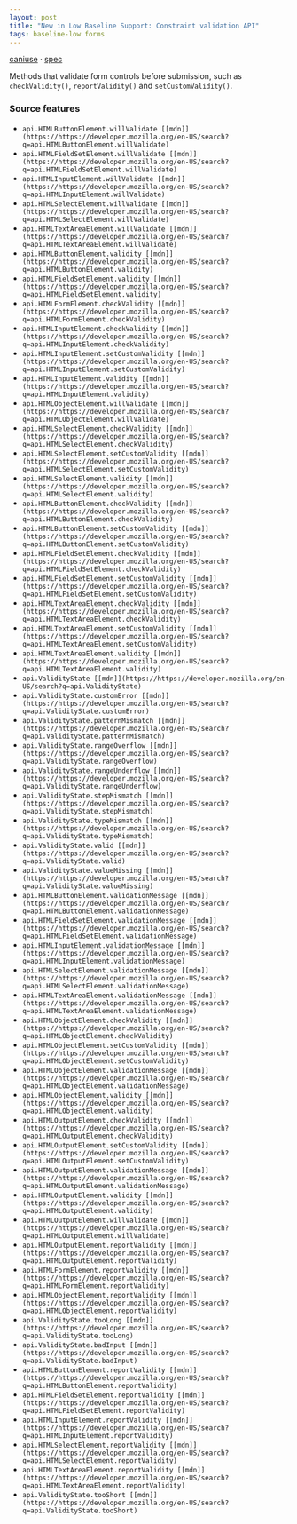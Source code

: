 ```yaml
---
layout: post
title: "New in Low Baseline Support: Constraint validation API"
tags: baseline-low forms
---
```


[caniuse](https://caniuse.com/?search=constraint-validation) · [spec](https://html.spec.whatwg.org/multipage/form-control-infrastructure.html#the-constraint-validation-api)

Methods that validate form controls before submission, such as `checkValidity()`, `reportValidity()` and `setCustomValidity()`.

### Source features

- ``api.HTMLButtonElement.willValidate [[mdn]](https://https://developer.mozilla.org/en-US/search?q=api.HTMLButtonElement.willValidate)``
- ``api.HTMLFieldSetElement.willValidate [[mdn]](https://https://developer.mozilla.org/en-US/search?q=api.HTMLFieldSetElement.willValidate)``
- ``api.HTMLInputElement.willValidate [[mdn]](https://https://developer.mozilla.org/en-US/search?q=api.HTMLInputElement.willValidate)``
- ``api.HTMLSelectElement.willValidate [[mdn]](https://https://developer.mozilla.org/en-US/search?q=api.HTMLSelectElement.willValidate)``
- ``api.HTMLTextAreaElement.willValidate [[mdn]](https://https://developer.mozilla.org/en-US/search?q=api.HTMLTextAreaElement.willValidate)``
- ``api.HTMLButtonElement.validity [[mdn]](https://https://developer.mozilla.org/en-US/search?q=api.HTMLButtonElement.validity)``
- ``api.HTMLFieldSetElement.validity [[mdn]](https://https://developer.mozilla.org/en-US/search?q=api.HTMLFieldSetElement.validity)``
- ``api.HTMLFormElement.checkValidity [[mdn]](https://https://developer.mozilla.org/en-US/search?q=api.HTMLFormElement.checkValidity)``
- ``api.HTMLInputElement.checkValidity [[mdn]](https://https://developer.mozilla.org/en-US/search?q=api.HTMLInputElement.checkValidity)``
- ``api.HTMLInputElement.setCustomValidity [[mdn]](https://https://developer.mozilla.org/en-US/search?q=api.HTMLInputElement.setCustomValidity)``
- ``api.HTMLInputElement.validity [[mdn]](https://https://developer.mozilla.org/en-US/search?q=api.HTMLInputElement.validity)``
- ``api.HTMLObjectElement.willValidate [[mdn]](https://https://developer.mozilla.org/en-US/search?q=api.HTMLObjectElement.willValidate)``
- ``api.HTMLSelectElement.checkValidity [[mdn]](https://https://developer.mozilla.org/en-US/search?q=api.HTMLSelectElement.checkValidity)``
- ``api.HTMLSelectElement.setCustomValidity [[mdn]](https://https://developer.mozilla.org/en-US/search?q=api.HTMLSelectElement.setCustomValidity)``
- ``api.HTMLSelectElement.validity [[mdn]](https://https://developer.mozilla.org/en-US/search?q=api.HTMLSelectElement.validity)``
- ``api.HTMLButtonElement.checkValidity [[mdn]](https://https://developer.mozilla.org/en-US/search?q=api.HTMLButtonElement.checkValidity)``
- ``api.HTMLButtonElement.setCustomValidity [[mdn]](https://https://developer.mozilla.org/en-US/search?q=api.HTMLButtonElement.setCustomValidity)``
- ``api.HTMLFieldSetElement.checkValidity [[mdn]](https://https://developer.mozilla.org/en-US/search?q=api.HTMLFieldSetElement.checkValidity)``
- ``api.HTMLFieldSetElement.setCustomValidity [[mdn]](https://https://developer.mozilla.org/en-US/search?q=api.HTMLFieldSetElement.setCustomValidity)``
- ``api.HTMLTextAreaElement.checkValidity [[mdn]](https://https://developer.mozilla.org/en-US/search?q=api.HTMLTextAreaElement.checkValidity)``
- ``api.HTMLTextAreaElement.setCustomValidity [[mdn]](https://https://developer.mozilla.org/en-US/search?q=api.HTMLTextAreaElement.setCustomValidity)``
- ``api.HTMLTextAreaElement.validity [[mdn]](https://https://developer.mozilla.org/en-US/search?q=api.HTMLTextAreaElement.validity)``
- ``api.ValidityState [[mdn]](https://https://developer.mozilla.org/en-US/search?q=api.ValidityState)``
- ``api.ValidityState.customError [[mdn]](https://https://developer.mozilla.org/en-US/search?q=api.ValidityState.customError)``
- ``api.ValidityState.patternMismatch [[mdn]](https://https://developer.mozilla.org/en-US/search?q=api.ValidityState.patternMismatch)``
- ``api.ValidityState.rangeOverflow [[mdn]](https://https://developer.mozilla.org/en-US/search?q=api.ValidityState.rangeOverflow)``
- ``api.ValidityState.rangeUnderflow [[mdn]](https://https://developer.mozilla.org/en-US/search?q=api.ValidityState.rangeUnderflow)``
- ``api.ValidityState.stepMismatch [[mdn]](https://https://developer.mozilla.org/en-US/search?q=api.ValidityState.stepMismatch)``
- ``api.ValidityState.typeMismatch [[mdn]](https://https://developer.mozilla.org/en-US/search?q=api.ValidityState.typeMismatch)``
- ``api.ValidityState.valid [[mdn]](https://https://developer.mozilla.org/en-US/search?q=api.ValidityState.valid)``
- ``api.ValidityState.valueMissing [[mdn]](https://https://developer.mozilla.org/en-US/search?q=api.ValidityState.valueMissing)``
- ``api.HTMLButtonElement.validationMessage [[mdn]](https://https://developer.mozilla.org/en-US/search?q=api.HTMLButtonElement.validationMessage)``
- ``api.HTMLFieldSetElement.validationMessage [[mdn]](https://https://developer.mozilla.org/en-US/search?q=api.HTMLFieldSetElement.validationMessage)``
- ``api.HTMLInputElement.validationMessage [[mdn]](https://https://developer.mozilla.org/en-US/search?q=api.HTMLInputElement.validationMessage)``
- ``api.HTMLSelectElement.validationMessage [[mdn]](https://https://developer.mozilla.org/en-US/search?q=api.HTMLSelectElement.validationMessage)``
- ``api.HTMLTextAreaElement.validationMessage [[mdn]](https://https://developer.mozilla.org/en-US/search?q=api.HTMLTextAreaElement.validationMessage)``
- ``api.HTMLObjectElement.checkValidity [[mdn]](https://https://developer.mozilla.org/en-US/search?q=api.HTMLObjectElement.checkValidity)``
- ``api.HTMLObjectElement.setCustomValidity [[mdn]](https://https://developer.mozilla.org/en-US/search?q=api.HTMLObjectElement.setCustomValidity)``
- ``api.HTMLObjectElement.validationMessage [[mdn]](https://https://developer.mozilla.org/en-US/search?q=api.HTMLObjectElement.validationMessage)``
- ``api.HTMLObjectElement.validity [[mdn]](https://https://developer.mozilla.org/en-US/search?q=api.HTMLObjectElement.validity)``
- ``api.HTMLOutputElement.checkValidity [[mdn]](https://https://developer.mozilla.org/en-US/search?q=api.HTMLOutputElement.checkValidity)``
- ``api.HTMLOutputElement.setCustomValidity [[mdn]](https://https://developer.mozilla.org/en-US/search?q=api.HTMLOutputElement.setCustomValidity)``
- ``api.HTMLOutputElement.validationMessage [[mdn]](https://https://developer.mozilla.org/en-US/search?q=api.HTMLOutputElement.validationMessage)``
- ``api.HTMLOutputElement.validity [[mdn]](https://https://developer.mozilla.org/en-US/search?q=api.HTMLOutputElement.validity)``
- ``api.HTMLOutputElement.willValidate [[mdn]](https://https://developer.mozilla.org/en-US/search?q=api.HTMLOutputElement.willValidate)``
- ``api.HTMLOutputElement.reportValidity [[mdn]](https://https://developer.mozilla.org/en-US/search?q=api.HTMLOutputElement.reportValidity)``
- ``api.HTMLFormElement.reportValidity [[mdn]](https://https://developer.mozilla.org/en-US/search?q=api.HTMLFormElement.reportValidity)``
- ``api.HTMLObjectElement.reportValidity [[mdn]](https://https://developer.mozilla.org/en-US/search?q=api.HTMLObjectElement.reportValidity)``
- ``api.ValidityState.tooLong [[mdn]](https://https://developer.mozilla.org/en-US/search?q=api.ValidityState.tooLong)``
- ``api.ValidityState.badInput [[mdn]](https://https://developer.mozilla.org/en-US/search?q=api.ValidityState.badInput)``
- ``api.HTMLButtonElement.reportValidity [[mdn]](https://https://developer.mozilla.org/en-US/search?q=api.HTMLButtonElement.reportValidity)``
- ``api.HTMLFieldSetElement.reportValidity [[mdn]](https://https://developer.mozilla.org/en-US/search?q=api.HTMLFieldSetElement.reportValidity)``
- ``api.HTMLInputElement.reportValidity [[mdn]](https://https://developer.mozilla.org/en-US/search?q=api.HTMLInputElement.reportValidity)``
- ``api.HTMLSelectElement.reportValidity [[mdn]](https://https://developer.mozilla.org/en-US/search?q=api.HTMLSelectElement.reportValidity)``
- ``api.HTMLTextAreaElement.reportValidity [[mdn]](https://https://developer.mozilla.org/en-US/search?q=api.HTMLTextAreaElement.reportValidity)``
- ``api.ValidityState.tooShort [[mdn]](https://https://developer.mozilla.org/en-US/search?q=api.ValidityState.tooShort)``
